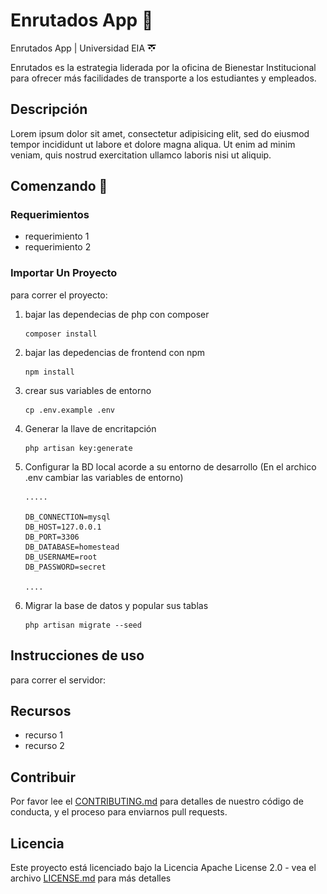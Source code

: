 # Enrutados App :car:
Enrutados App | Universidad EIA ![logo eia](https://github.com/EIA-University/LogosEIA/blob/master/assets/png/logo-eia-icon.png?raw=true)

Enrutados es la estrategia liderada por la oficina de Bienestar Institucional para ofrecer más facilidades de transporte a los estudiantes y empleados.


## Descripción
Lorem ipsum dolor sit amet, consectetur adipisicing elit, sed do eiusmod
tempor incididunt ut labore et dolore magna aliqua. Ut enim ad minim veniam,
quis nostrud exercitation ullamco laboris nisi ut aliquip. 

## Comenzando :rocket:
### Requerimientos
* requerimiento 1
* requerimiento 2


### Importar Un Proyecto
para correr el proyecto:

1. bajar las dependecias de php con composer
    ```
    composer install
    ```
2. bajar las depedencias de frontend con npm 
    ```
    npm install
    ```
4. crear sus variables de entorno 
    ```
    cp .env.example .env
    ```
5. Generar la llave de encritapción 
    ```
    php artisan key:generate
    ```
6. Configurar la BD local acorde a su entorno de desarrollo (En el archico .env  cambiar las variables de entorno)
    ```
    .....

    DB_CONNECTION=mysql
    DB_HOST=127.0.0.1
    DB_PORT=3306
    DB_DATABASE=homestead
    DB_USERNAME=root
    DB_PASSWORD=secret
    
    ....

    ```

7. Migrar la base de datos y popular sus tablas
    ```
    php artisan migrate --seed
    ```

## Instrucciones de uso
 para correr el servidor: 


## Recursos
* recurso 1
* recurso 2

## Contribuir
Por favor lee el [CONTRIBUTING.md]() para detalles de nuestro código de conducta, y el proceso para enviarnos pull requests.
## Licencia
Este proyecto está licenciado bajo la Licencia Apache License 2.0  - vea el archivo [LICENSE.md](LICENSE.md) para más detalles



